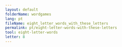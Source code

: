 ```yaml
---
layout: default
folderName: wordgames
lang: pt
fileName: eight_letter_words_with_these_letters
permalink: pt/eight-letter-words-with-these-letters
tool: eight-letter-words
letter: 8
---
```


